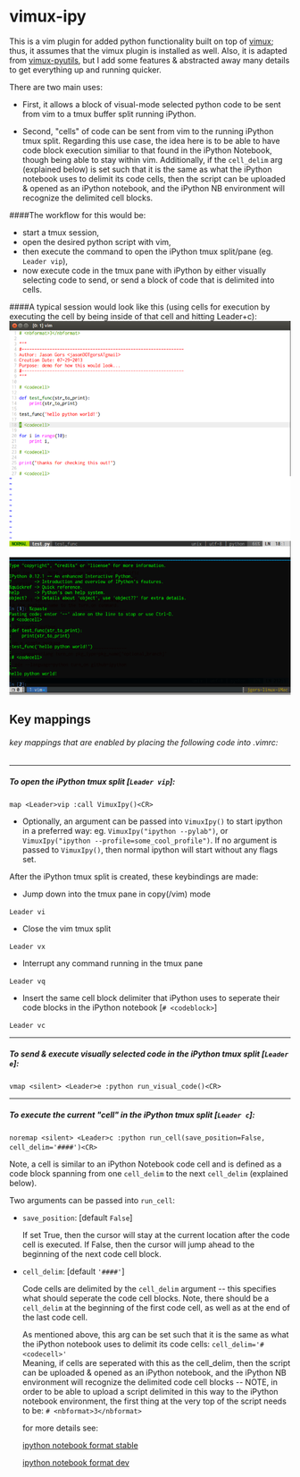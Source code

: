 vimux-ipy
=============

This is a vim plugin for added python functionality built on top 
of [vimux](https://github.com/benmills/vimux/); thus, it assumes 
that the vimux plugin is installed as well.  Also, it is adapted 
from [vimux-pyutils](https://github.com/julienr/vimux-pyutils), 
but I add some features & abstracted away many details to get 
everything up and running quicker.


There are two main uses:

+ First, it allows a block of visual-mode selected python code to be 
sent from vim to a tmux buffer split running iPython.  

+ Second, "cells" of code can be sent from vim to the running iPython tmux 
split.  Regarding this use case, the idea here is to be able to have code 
block execution similiar to that found in the iPython Notebook, though 
being able to stay within vim.  Additionally, if the `cell_delim`
arg (explained below) is set such that it is the same as what the iPython 
notebook uses to delimit its code cells, then the script can be uploaded & 
opened as an iPython notebook, and the iPython NB environment will 
recognize the delimited cell blocks.

####The workflow for this would be: 

+ start a tmux session, 
+ open the desired python script with vim,
+ then execute the command to open the iPython tmux split/pane (eg. `Leader vip`),
+ now execute code in the tmux pane with iPython by either visually selecting code 
to send, or send a block of code that is delimited into cells.

####A typical session would look like this 
(using cells for execution by executing the cell by being inside of that cell and hitting Leader+c):
![](img/vim_ipython.png)


Key mappings
-----------
###### key mappings that are enabled by placing the following code into .vimrc:

-----------
##### To open the iPython tmux split [`Leader vip`]: 

`map <Leader>vip :call VimuxIpy()<CR>`

* Optionally, an argument can be passed into `VimuxIpy()` to start ipython 
in a preferred way:  eg. `VimuxIpy("ipython --pylab")`, or `VimuxIpy("ipython --profile=some_cool_profile")`.
If no argument is passed to `VimuxIpy()`, then normal ipython will start without any flags set.

After the iPython tmux split is created, these keybindings are made:

* Jump down into the tmux pane in copy(/vim) mode

`Leader vi`

* Close the vim tmux split

`Leader vx`

* Interrupt any command running in the tmux pane

`Leader vq`

* Insert the same cell block delimiter that iPython uses to seperate their
code blocks in the iPython notebook [`# <codeblock>`]

`Leader vc`

-----------
##### To send & execute visually selected code in the iPython tmux split [`Leader e`]: 

`vmap <silent> <Leader>e :python run_visual_code()<CR>` 

-----------
##### To execute the current "cell" in the iPython tmux split [`Leader c`]: 

`noremap <silent> <Leader>c :python run_cell(save_position=False, cell_delim='####')<CR>` 

Note, a cell is similar to an iPython Notebook code cell and is defined as a code block 
spanning from one `cell_delim` to the next `cell_delim` (explained below).

Two arguments can be passed into `run_cell`:

* `save_position`: [default `False`]

    If set True, then the cursor will stay at the current location after the code cell 
    is executed.  If False, then the cursor will jump ahead to the beginning of
    the next code cell block.

* `cell_delim`: [default `'####'`]

    Code cells are delimited by the `cell_delim` argument -- this specifies what 
    should seperate the code cell blocks.  Note, there should be a `cell_delim` 
    at the beginning of the first code cell, as well as at the end of the last code cell.

    As mentioned above, this arg can be set such that it is the same as what the 
    iPython notebook uses to delimit its code cells:  `cell_delim='# <codecell>'`  
    Meaning, if cells are seperated with this as the cell_delim, then the script can 
    be uploaded & opened as an iPython notebook, and the iPython NB environment will 
    recognize the delimited code cell blocks -- NOTE, in order to be able to upload 
    a script delimited in this way to the iPython notebook environment, the first 
    thing at the very top of the script needs to be: 
    `# <nbformat>3</nbformat>`

    for more details see:
    
    [ipython notebook format stable](http://ipython.org/ipython-doc/stable/interactive/htmlnotebook.html#the-notebook-format)

    [ipython notebook format dev](http://ipython.org/ipython-doc/dev/interactive/htmlnotebook.html#notebook-json-file-format)
